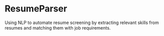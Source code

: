 # ResumeParser
Using NLP to automate resume screening by extracting relevant skills from resumes and matching them with job requirements.
